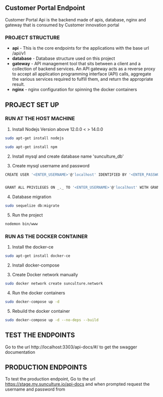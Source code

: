 <h2 align="start">Customer Portal Endpoint</h2>

<p align="start">Customer Portal Api is the backend made of apis, database, nginx and gateway that is consumed by Customer innovation portal</p>

### PROJECT STRUCTURE

- <b>api</b> - This is the core endpoints for the applications with the base url /api/v1
- <b>database</b> - Database structure used on this project
- <b>gateway</b> - API management tool that sits between a client and a collection of backend services. An API gateway acts as a reverse proxy to accept all application programming interface (API) calls, aggregate the various services required to fulfill them, and return the appropriate result.
- <b>nginx</b> - nginx configuration for spinning the docker containers

## PROJECT SET UP

### RUN AT THE HOST MACHINE

1. Install Nodejs Version above 12.0.0 < > 14.0.0

```bash
sudo apt-get install nodejs
```

```bash
sudo apt-get install npm
```

2. Install mysql and create database name 'sunculture_db'

3. Create mysql username and password

```bash
CREATE USER '<ENTER_USERNAME>'@'localhost' IDENTIFIED BY '<ENTER_PASSWORD>';


GRANT ALL PRIVILEGES ON _._ TO '<ENTER_USERNAME>'@'localhost' WITH GRANT OPTION;

```

4. Database migration

```bash
sudo sequelize db:migrate
```

5. Run the project

```bash
nodemon bin/www
```

### RUN AS THE DOCKER CONTAINER

1. Install the docker-ce

```bash
sudo apt-get install docker-ce
```

2. Install docker-compose

3. Create Docker network manually

```bash
sudo docker network create sunculture.network
```

4. Run the docker containers

```bash
sudo docker-compose up -d
```

5. Rebuild the docker container

```bash
sudo docker-compose up -d --no-deps --build
```

## TEST THE ENDPOINTS

Go to the url http://localhost:3303/api-docs/#/ to get the swagger documentation

## PRODUCTION ENDPOINTS

To test the production endpoint, Go to the url https://stage.my.sunculture.io/api-docs and when prompted request the username and password from <IT Manager>
